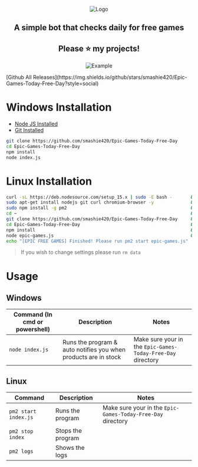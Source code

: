<div align="center">
  <p>
    <img src="https://i.imgur.com/hiUD8fe.png" title="Logo">
  </p>

  <p style="text-align: center;">
    <h2>A simple bot that checks daily for free games</h2>
  </p>
  
  <p>
    <h2>Please ⭐ my projects!</h2>
  </p>
  
  <p>
    <!--<img src="https://i.imgur.com/VOHG0Bx.gif" title="Example">-->
    <img src="https://i.imgur.com/sn0jbCJ.png" title="Example">
  </p>
</div>
[Github All Releases](https://img.shields.io/github/stars/smashie420/Epic-Games-Today-Free-Day?style=social)


# Windows Installation
- [Node JS Installed](https://nodejs.org/en/download/)
- [Git Installed](https://git-scm.com/downloads)
```bash
git clone https://github.com/smashie420/Epic-Games-Today-Free-Day
cd Epic-Games-Today-Free-Day
npm install
node index.js
```



# Linux Installation
```bash
curl -sL https://deb.nodesource.com/setup_15.x | sudo -E bash -       && \
sudo apt-get install nodejs git curl chromium-browser -y              && \
sudo npm install -g pm2                                               && \
cd ~                                                                  && \
git clone https://github.com/smashie420/Epic-Games-Today-Free-Day     && \
cd Epic-Games-Today-Free-Day                                          && \
npm install                                                           && \
node epic-games.js                                                    && \
echo "[EPIC FREE GAMES] Finished! Please run pm2 start epic-games.js"
```
> If you wish to change settings please run `rm data`

# Usage
  ## Windows
  | Command (In cmd or powershell) | Description | Notes |
  | --- | --- | --- |
  | `node index.js` | Runs the program & auto notifies you when products are in stock | Make sure your in the `Epic-Games-Today-Free-Day` directory |
    
  ## Linux 
  | Command  | Description | Notes |
  | --- | --- | --- |
  | `pm2 start index.js` | Runs the program | Make sure your in the `Epic-Games-Today-Free-Day` directory |
  | `pm2 stop index` | Stops the program |
  | `pm2 logs` | Shows the logs |
